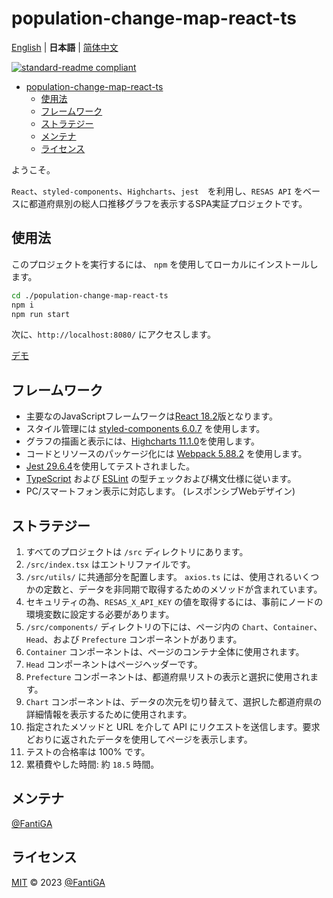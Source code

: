 # population-change-map-react-ts

[English](README.md) | **日本語** | [简体中文](README.zh-CN.md)

[![standard-readme compliant](https://img.shields.io/badge/standard--readme-OK-green.svg?style=flat-square)](https://github.com/RichardLitt/standard-readme)

- [population-change-map-react-ts](#population-change-map-react-ts)
  - [使用法](#使用法)
  - [フレームワーク](#フレームワーク)
  - [ストラテジー](#ストラテジー)
  - [メンテナ](#メンテナ)
  - [ライセンス](#ライセンス)

ようこそ。

`React`、`styled-components`、`Highcharts`、`jest`　を利用し、`RESAS API` をベースに都道府県別の総人口推移グラフを表示するSPA実証プロジェクトです。

## 使用法

このプロジェクトを実行するには、 `npm` を​​使用してローカルにインストールします。

```bash
cd ./population-change-map-react-ts
npm i
npm run start
```

次に、`http://localhost:8080/` にアクセスします。

[デモ](https://fantiga.github.io/population-change-map-react-ts/dist/)

## フレームワーク

  - 主要なのJavaScriptフレームワークは[React 18.2](https://reactjs.org/)版となります。
  - スタイル管理には [styled-components 6.0.7](https://styled-components.com/) を使用します。
  - グラフの描画と表示には、[Highcharts 11.1.0](https://www.highcharts.com/)を使用します。
  - コードとリソースのパッケージ化には [Webpack 5.88.2](https://webpack.js.org/) を使用します。
  - [Jest 29.6.4](https://jestjs.io/)を使用してテストされました。
  - [TypeScript](https://www.typescriptlang.org/) および [ESLint](https://eslint.org/) の型チェックおよび構文仕様に従います。
  - PC/スマートフォン表示に対応します。 (レスポンシブWebデザイン)

## ストラテジー

  1. すべてのプロジェクトは `/src` ディレクトリにあります。
  2. `/src/index.tsx` はエントリファイルです。
  3. `/src/utils/` に共通部分を配置します。 `axios.ts` には、使用されるいくつかの定数と、データを非同期で取得するためのメソッドが含まれています。
  4. セキュリティの為、`RESAS_X_API_KEY` の値を取得するには、事前にノードの環境変数に設定する必要があります。
  5. `/src/components/` ディレクトリの下には、ページ内の `Chart`、`Container`、`Head`、および `Prefecture` コンポーネントがあります。
  6. `Container` コンポーネントは、ページのコンテナ全体に使用されます。
  7. `Head` コンポーネントはページヘッダーです。
  8. `Prefecture` コンポーネントは、都道府県リストの表示と選択に使用されます。
  9. `Chart` コンポーネントは、データの次元を切り替えて、選択した都道府県の詳細情報を表示するために使用されます。
  10. 指定されたメソッドと URL を介して API にリクエストを送信します。要求どおりに返されたデータを使用してページを表示します。
  11. テストの合格率は 100% です。
  12. 累積費やした時間: 約 `18.5` 時間。

## メンテナ

[@FantiGA](https://github.com/FantiGA)

## ライセンス

[MIT](LICENSE)  © 2023 [@FantiGA](https://github.com/FantiGA)

